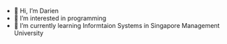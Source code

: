 - 👋 Hi, I’m Darien 
- 👀 I’m interested in programming
- 🌱 I’m currently learning Informtaion Systems in Singapore Management University


<!---
Darien2805/Darien2805 is a ✨ special ✨ repository because its `README.md` (this file) appears on your GitHub profile.
You can click the Preview link to take a look at your changes.
--->
